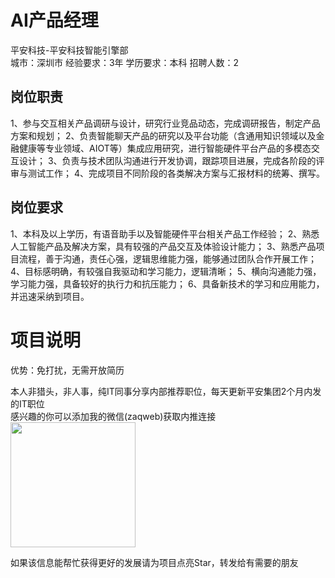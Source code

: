 # AI产品经理
平安科技-平安科技智能引擎部  
城市：深圳市 经验要求：3年 学历要求：本科  招聘人数：2

## 岗位职责
1、参与交互相关产品调研与设计，研究行业竞品动态，完成调研报告，制定产品方案和规划；
 2、负责智能聊天产品的研究以及平台功能（含通用知识领域以及金融健康等专业领域、AIOT等）集成应用研究，进行智能硬件平台产品的多模态交互设计；
 3、负责与技术团队沟通进行开发协调，跟踪项目进展，完成各阶段的评审与测试工作；
 4、完成项目不同阶段的各类解决方案与汇报材料的统筹、撰写。

## 岗位要求
1、本科及以上学历，有语音助手以及智能硬件平台相关产品工作经验；
 2、熟悉人工智能产品及解决方案，具有较强的产品交互及体验设计能力；
 3、熟悉产品项目流程，善于沟通，责任心强，逻辑思维能力强，能够通过团队合作开展工作；
 4、目标感明确，有较强自我驱动和学习能力，逻辑清晰；
 5、横向沟通能力强，学习能力强，具备较好的执行力和抗压能力；
 6、具备新技术的学习和应用能力，并迅速采纳到项目。

# 项目说明

优势：免打扰，无需开放简历

本人非猎头，非人事，纯IT同事分享内部推荐职位，每天更新平安集团2个月内发的IT职位  
感兴趣的你可以添加我的微信(zaqweb)获取内推连接  
<img src="https://github.com/zaqweb/PA-IT-JOBS/blob/master/WechatICode.jpeg"  height="200" width="200">

如果该信息能帮忙获得更好的发展请为项目点亮Star，转发给有需要的朋友




